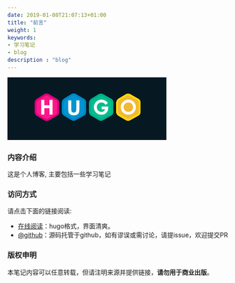 ```yaml
---
date: 2019-01-08T21:07:13+01:00
title: "前言"
weight: 1
keywords:
- 学习笔记
- blog
description : "blog"
---
```


![](https://raw.githubusercontent.com/eiuapp/img/master/img/hugo-logo-black.png?token=AJOUPL5RQABN75RVK4HTESK5CSI5M)

### 内容介绍

这是个人博客, 主要包括一些学习笔记

### 访问方式

请点击下面的链接阅读:

- [在线阅读](https://eiuapp.github.io/)：hugo格式，界面清爽。
- [@github](https://github.com/eiuapp/eiuapp-learn/)：源码托管于github，如有谬误或需讨论，请提issue，欢迎提交PR


### 版权申明

本笔记内容可以任意转载，但请注明来源并提供链接，**请勿用于商业出版**。

